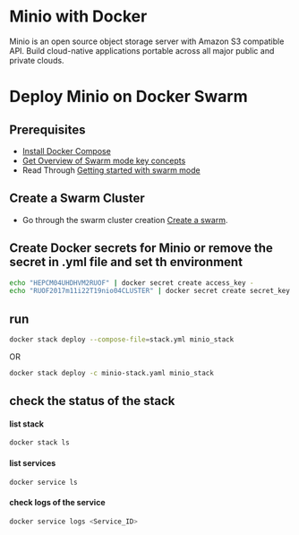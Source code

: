 # Minio with Docker

Minio is an open source object storage server with Amazon S3 compatible API. 
Build cloud-native applications portable across all major public and private clouds.

# Deploy Minio on Docker Swarm

## Prerequisites

- [Install Docker Compose](https://docs.docker.com/compose/install/)
- [Get Overview of Swarm mode key concepts](https://docs.docker.com/engine/swarm/key-concepts/)
- Read Through [Getting started with swarm mode](https://docs.docker.com/engine/swarm/swarm-tutorial/)

##  Create a Swarm Cluster

- Go through the swarm cluster creation [Create a swarm](https://docs.docker.com/engine/swarm/swarm-tutorial/create-swarm/).


## Create Docker secrets for Minio or remove the secret in .yml file and set th environment

```bash
echo "HEPCM04UHDHVM2RUOF" | docker secret create access_key -
echo "RUOF2017m11i22T19nio04CLUSTER" | docker secret create secret_key -
```

## run

```bash
docker stack deploy --compose-file=stack.yml minio_stack
```

OR

```bash
docker stack deploy -c minio-stack.yaml minio_stack
```

## check the status of the stack

#### list stack

```bash
docker stack ls
```

#### list services

```bash
docker service ls
```

#### check logs of the service

```bash
docker service logs <Service_ID>
```
